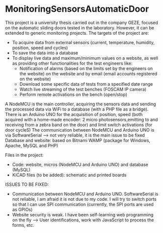 # MonitoringSensorsAutomaticDoor
This project is a university thesis carried out in the company GEZE, focused on the automatic sliding doors tested in the laboratory. 
However, it can be extended to generic monitoring projects.
The targets of the project are:
- To acquire data from external sensors (current, temperature, humidity, position, speed and cycles)
- To save the data into a database
- To display live data and maximum/minimum values on a website, as well as providing other functionalities for the test engineers like:
  - Notification of alarms (based on the limits set by the engineers on the website) on the website and by email (email accounts registered on the website)
  - Download some specific data of tests from a specified date range 
  - Watch live streaming of the test benches (FOSCAM IP camera)
  - Perform remote activations on the bench (open/stop)

A NodeMCU is the main controller, acquiring the sensors data and sending the processed data via WiFi to a database (with a PHP file as a bridge).
There is an Arduino UNO for the acquisition of position, speed (both acquired with a home-made encoder: 2 micro photosensors,emitting to and receiving from a zebra band on the door) and limit switch activations (for door cycleS)
The communication between NodeMCU and Arduino UNO is via SoftwareSerial --> not very reliable, it is the main issue to be fixed
Database and website: based on Bitnami WAMP (package for Windows, Apache, MySQL and PHP)

Files in the project:
- Code: website, micros (NodeMCU and Arduino UNO) and database (MySQL)
- KiCAD files (to be added): schematic and printed boards

ISSUES TO BE FIXED:
- Communication between NodeMCU and Arduino UNO. SoftwareSerial is not reliable, I am afraid it is not due to my code. 
I will try to switch ports so that I can use SPI communication (currently, the SPI ports are used as GPIOs)
- Website security is weak. I have been self-learning web programming on the fly --> User identifications, work with JavaScript to process the forms, etc.
